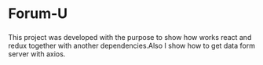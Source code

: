 # Forum-U
###
This project was developed with the purpose to show how works react and redux together with another dependencies.Also I show how to get data form server with axios. 

